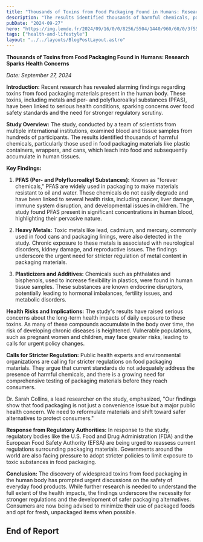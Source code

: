 ```yaml
---
title: "Thousands of Toxins from Food Packaging Found in Humans: Research Sparks Health Concerns"
description: "The results identified thousands of harmful chemicals, particularly those used in food packaging materials like plastic containers, wrappers, and cans, which leach into food and subsequently accumulate in human tissues."
pubDate: "2024-09-27"
hero: "https://img.lemde.fr/2024/09/16/0/0/8256/5504/1440/960/60/0/3f55eb8_1726495980325-000-18b5ui.jpg"
tags: ["health-and-lifestyle"]
layout: "../../layouts/BlogPostLayout.astro"
---
```

**Thousands of Toxins from Food Packaging Found in Humans: Research Sparks Health Concerns**

*Date: September 27, 2024*

**Introduction:**
Recent research has revealed alarming findings regarding toxins from food packaging materials present in the human body. These toxins, including metals and per- and polyfluoroalkyl substances (PFAS), have been linked to serious health conditions, sparking concerns over food safety standards and the need for stronger regulatory scrutiny.

**Study Overview:**
The study, conducted by a team of scientists from multiple international institutions, examined blood and tissue samples from hundreds of participants. The results identified thousands of harmful chemicals, particularly those used in food packaging materials like plastic containers, wrappers, and cans, which leach into food and subsequently accumulate in human tissues.

**Key Findings:**

1. **PFAS (Per- and Polyfluoroalkyl Substances):**
   Known as "forever chemicals," PFAS are widely used in packaging to make materials resistant to oil and water. These chemicals do not easily degrade and have been linked to several health risks, including cancer, liver damage, immune system disruption, and developmental issues in children. The study found PFAS present in significant concentrations in human blood, highlighting their pervasive nature.

2. **Heavy Metals:**
   Toxic metals like lead, cadmium, and mercury, commonly used in food cans and packaging linings, were also detected in the study. Chronic exposure to these metals is associated with neurological disorders, kidney damage, and reproductive issues. The findings underscore the urgent need for stricter regulation of metal content in packaging materials.

3. **Plasticizers and Additives:**
   Chemicals such as phthalates and bisphenols, used to increase flexibility in plastics, were found in human tissue samples. These substances are known endocrine disruptors, potentially leading to hormonal imbalances, fertility issues, and metabolic disorders.

**Health Risks and Implications:**
The study's results have raised serious concerns about the long-term health impacts of daily exposure to these toxins. As many of these compounds accumulate in the body over time, the risk of developing chronic diseases is heightened. Vulnerable populations, such as pregnant women and children, may face greater risks, leading to calls for urgent policy changes.

**Calls for Stricter Regulation:**
Public health experts and environmental organizations are calling for stricter regulations on food packaging materials. They argue that current standards do not adequately address the presence of harmful chemicals, and there is a growing need for comprehensive testing of packaging materials before they reach consumers.

Dr. Sarah Collins, a lead researcher on the study, emphasized, "Our findings show that food packaging is not just a convenience issue but a major public health concern. We need to reformulate materials and shift toward safer alternatives to protect consumers."

**Response from Regulatory Authorities:**
In response to the study, regulatory bodies like the U.S. Food and Drug Administration (FDA) and the European Food Safety Authority (EFSA) are being urged to reassess current regulations surrounding packaging materials. Governments around the world are also facing pressure to adopt stricter policies to limit exposure to toxic substances in food packaging.

**Conclusion:**
The discovery of widespread toxins from food packaging in the human body has prompted urgent discussions on the safety of everyday food products. While further research is needed to understand the full extent of the health impacts, the findings underscore the necessity for stronger regulations and the development of safer packaging alternatives. Consumers are now being advised to minimize their use of packaged foods and opt for fresh, unpackaged items when possible.

**End of Report**
---